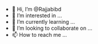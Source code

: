 - 👋 Hi, I’m @Rajjabibd
- 👀 I’m interested in ...
- 🌱 I’m currently learning ...
- 💞️ I’m looking to collaborate on ...
- 📫 How to reach me ...

<!---
Rajjabibd/Rajjabibd is a ✨ special ✨ repository because its `README.md` (this file) appears on your GitHub profile.
You can click the Preview link to take a look at your changes.
--->
